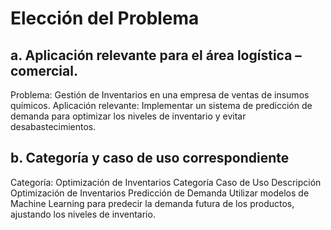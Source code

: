 # Elección del Problema
## a. Aplicación relevante para el área logística – comercial.
Problema: Gestión de Inventarios en una empresa de ventas de insumos químicos.
Aplicación relevante: Implementar un sistema de predicción de demanda para optimizar los niveles de inventario y evitar desabastecimientos.
## b. Categoría y caso de uso correspondiente
Categoría: Optimización de Inventarios
Categoría	Caso de Uso	Descripción
Optimización de Inventarios	Predicción de Demanda	Utilizar modelos de Machine Learning para predecir la demanda futura de los productos, ajustando los niveles de inventario.
